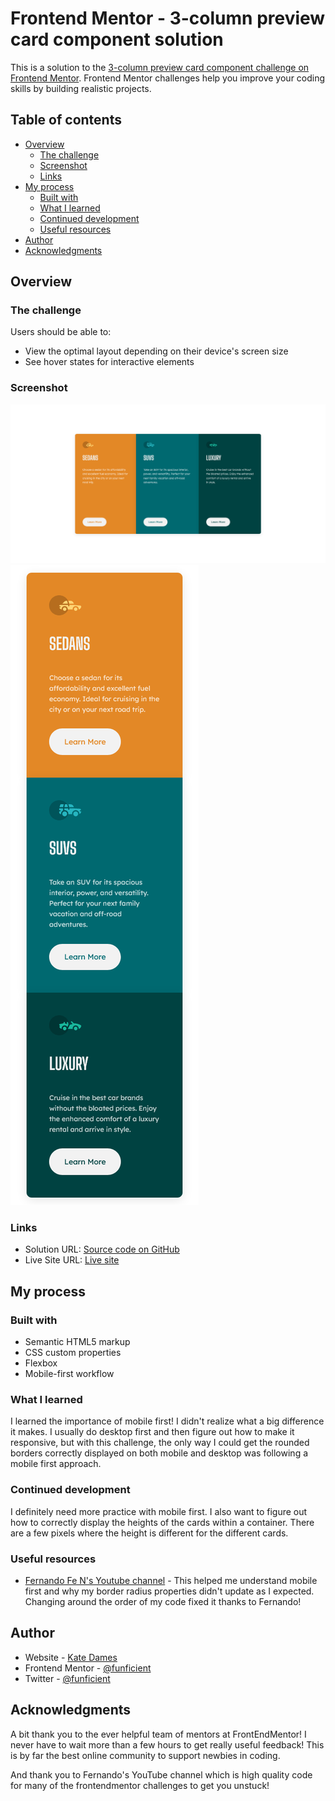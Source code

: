 # Frontend Mentor - 3-column preview card component solution

This is a solution to the [3-column preview card component challenge on Frontend Mentor](https://www.frontendmentor.io/challenges/3column-preview-card-component-pH92eAR2-). Frontend Mentor challenges help you improve your coding skills by building realistic projects.

## Table of contents

- [Overview](#overview)
  - [The challenge](#the-challenge)
  - [Screenshot](#screenshot)
  - [Links](#links)
- [My process](#my-process)
  - [Built with](#built-with)
  - [What I learned](#what-i-learned)
  - [Continued development](#continued-development)
  - [Useful resources](#useful-resources)
- [Author](#author)
- [Acknowledgments](#acknowledgments)

## Overview

### The challenge

Users should be able to:

- View the optimal layout depending on their device's screen size
- See hover states for interactive elements

### Screenshot

![Desktop preview](/images/cards-desktop.png)
![Mobile preview](/images/cards-mobile.png)

### Links

- Solution URL: [Source code on GitHub](https://github.com/funficient/fem-3-col-card)
- Live Site URL: [Live site](https://your-live-site-url.com)

## My process

### Built with

- Semantic HTML5 markup
- CSS custom properties
- Flexbox
- Mobile-first workflow

### What I learned

I learned the importance of mobile first! I didn't realize what a big difference it makes. I usually do desktop first and then figure out how to make it responsive, but with this challenge, the only way I could get the rounded borders correctly displayed on both mobile and desktop was following a mobile first approach.

### Continued development

I definitely need more practice with mobile first. I also want to figure out how to correctly display the heights of the cards within a container. There are a few pixels where the height is different for the different cards.

### Useful resources

- [Fernando Fe N's Youtube channel](https://www.youtube.com/watch?v=ktqHLWab1-0) - This helped me understand mobile first and why my border radius properties didn't update as I expected. Changing around the order of my code fixed it thanks to Fernando!

## Author

- Website - [Kate Dames](https://www.funficient.com)
- Frontend Mentor - [@funficient](https://www.frontendmentor.io/profile/funficient)
- Twitter - [@funficient](https://www.twitter.com/funficient)

## Acknowledgments

A bit thank you to the ever helpful team of mentors at FrontEndMentor! I never have to wait more than a few hours to get really useful feedback! This is by far the best online community to support newbies in coding.

And thank you to Fernando's YouTube channel which is high quality code for many of the frontendmentor challenges to get you unstuck!
